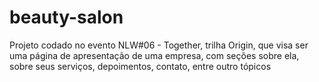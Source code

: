 # beauty-salon
 Projeto codado no evento NLW#06 - Together, trilha Origin, que visa ser uma página de apresentação de uma empresa, com seções sobre ela, sobre seus serviços, depoimentos, contato, entre outro tópicos
